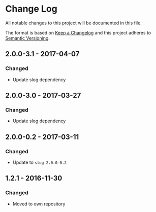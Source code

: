 # Change Log
All notable changes to this project will be documented in this file.

The format is based on [Keep a Changelog](http://keepachangelog.com/)
and this project adheres to [Semantic Versioning](http://semver.org/).

## 2.0.0-3.1 - 2017-04-07
### Changed

* Update slog dependency

## 2.0.0-3.0 - 2017-03-27
### Changed

* Update slog dependency

## 2.0.0-0.2 - 2017-03-11
### Changed

* Update to `slog 2.0.0-0.2`

## 1.2.1 - 2016-11-30
### Changed

* Moved to own repository
